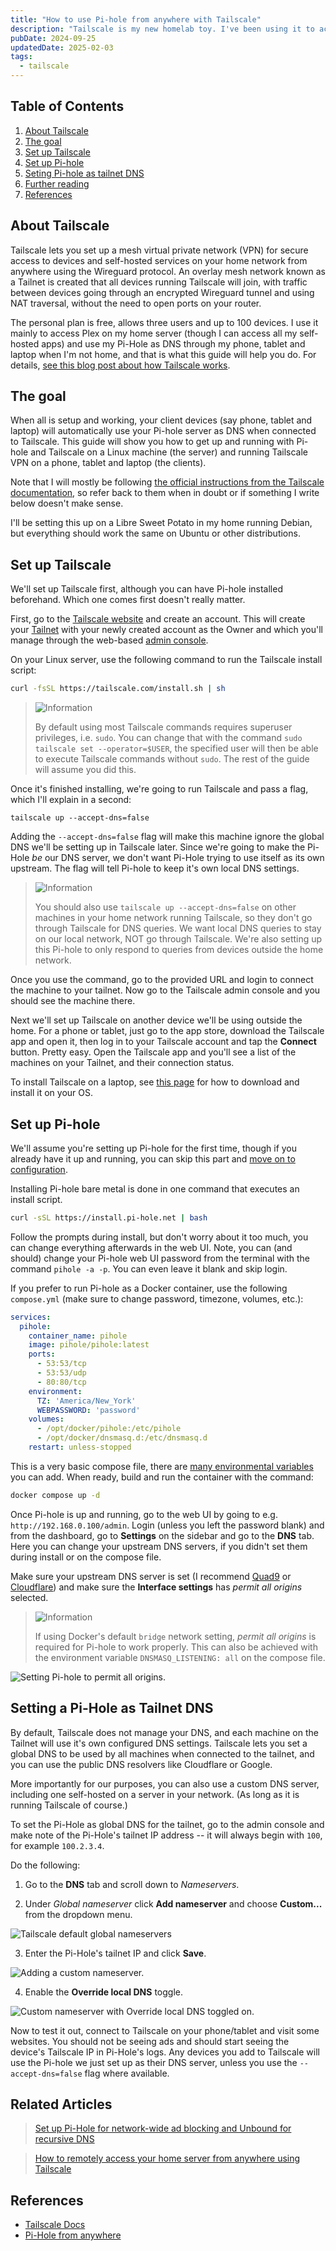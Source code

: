 ```yaml
---
title: "How to use Pi-hole from anywhere with Tailscale"
description: "Tailscale is my new homelab toy. I've been using it to access my media on the go, to connect to a VPS for sharing my Plex library with family, and now with on-the-go adblocking on my phone, tablet and laptop. Here's how. "
pubDate: 2024-09-25
updatedDate: 2025-02-03
tags:
  - tailscale
---
```


## Table of Contents

1. [About Tailscale](#about)
2. [The goal](#goal)
3. [Set up Tailscale](#tailscale)
4. [Set up Pi-hole](#pihole)
5. [Seting Pi-hole as tailnet DNS](#dns)
6. [Further reading](#more)
7. [References](#ref)

<div id='about'/>

## About Tailscale

Tailscale lets you set up a mesh virtual private network (VPN) for secure access to devices and self-hosted services on your home network from anywhere using the Wireguard protocol. An overlay mesh network known as a Tailnet is created that all devices running Tailscale will join, with traffic between devices going through an encrypted Wireguard tunnel and using NAT traversal, without the need to open ports on your router.

The personal plan is free, allows three users and up to 100 devices. I use it mainly to access Plex on my home server (though I can access all my self-hosted apps) and use my Pi-Hole as DNS through my phone, tablet and laptop when I'm not home, and that is what this guide will help you do. For details, <a href="https://tailscale.com/blog/how-tailscale-works" target="_blank">see this blog post about how Tailscale works</a>.

<div id='goal'/>

## The goal

When all is setup and working, your client devices (say phone, tablet and laptop) will automatically use your Pi-hole server as DNS when connected to Tailscale. This guide will show you how to get up and running with Pi-hole and Tailscale on a Linux machine (the server) and running Tailscale VPN on a phone, tablet and laptop (the clients).

Note that I will mostly be following <a href="https://tailscale.com/kb/1114/pi-hole" target="_blank">the official instructions from the Tailscale documentation</a>, so refer back to them when in doubt or if something I write below doesn't make sense.

I'll be setting this up on a Libre Sweet Potato in my home running Debian, but everything should work the same on Ubuntu or other distributions.

<div id='tailscale'/>

## Set up Tailscale

We'll set up Tailscale first, although you can have Pi-hole installed beforehand. Which one comes first doesn't really matter.

First, go to the <a href="https://tailscale.com" target="_blank">Tailscale website</a> and create an account. This will create your <a href="https://tailscale.com/kb/1136/tailnet" target="_blank">Tailnet</a> with your newly created account as the Owner and which you'll manage through the web-based <a href="https://login.tailscale.com/admin" target="_blank">admin console</a>.

On your Linux server, use the following command to run the Tailscale install script:

```bash
curl -fsSL https://tailscale.com/install.sh | sh
```

> <img src="/assets/info.svg" class="info" loading="lazy" decoding="async" alt="Information">
>
> By default using most Tailscale commands requires superuser privileges, i.e. `sudo`. You can change that with the command `sudo tailscale set --operator=$USER`, the specified user will then be able to execute Tailscale commands without `sudo`. The rest of the guide will assume you did this.

Once it's finished installing, we're going to run Tailscale and pass a flag, which I'll explain in a second: 

```
tailscale up --accept-dns=false
```

Adding the `--accept-dns=false` flag will make this machine ignore the global DNS we'll be setting up in Tailscale later. Since we're going to make the Pi-Hole _be_ our DNS server, we don't want Pi-Hole trying to use itself as its own upstream. The flag will tell Pi-hole to keep it's own local DNS settings.

> <img src="/assets/info.svg" class="info" loading="lazy" decoding="async" alt="Information">
>
> You should also use `tailscale up --accept-dns=false` on other machines in your home network running Tailscale, so they don't go through Tailscale for DNS queries. We want local DNS queries to stay on our local network, NOT go through Tailscale. We're also setting up this Pi-hole to only respond to queries from devices outside the home network.

Once you use the command, go to the provided URL and login to connect the machine to your tailnet. Now go to the Tailscale admin console and you should see the machine there.

Next we'll set up Tailscale on another device we'll be using outside the home. For a phone or tablet, just go to the app store, download the Tailscale app and open it, then log in to your Tailscale account and tap the **Connect** button. Pretty easy. Open the Tailscale app and you'll see a list of the machines on your Tailnet, and their connection status.

To install Tailscale on a laptop, see <a href="https://tailscale.com/download" target="_blank">this page</a> for how to download and install it on your OS.

<div id='pihole'/>

## Set up Pi-hole

We'll assume you're setting up Pi-hole for the first time, though if you already have it up and running, you can skip this part and <a href="#config">move on to configuration</a>.

Installing Pi-hole bare metal is done in one command that executes an install script.

```bash
curl -sSL https://install.pi-hole.net | bash
```

Follow the prompts during install, but don't worry about it too much, you can change everything afterwards in the web UI. Note, you can (and should) change your Pi-hole web UI password from the terminal with the command `pihole -a -p`. You can even leave it blank and skip login.

If you prefer to run Pi-hole as a Docker container, use the following `compose.yml` (make sure to change password, timezone, volumes, etc.):

```yaml
services:
  pihole:
    container_name: pihole
    image: pihole/pihole:latest
    ports:
      - 53:53/tcp
      - 53:53/udp
      - 80:80/tcp
    environment:
      TZ: 'America/New_York'
      WEBPASSWORD: 'password'
    volumes:
      - /opt/docker/pihole:/etc/pihole
      - /opt/docker/dnsmasq.d:/etc/dnsmasq.d
    restart: unless-stopped
```

This is a very basic compose file, there are <a href="https://github.com/pi-hole/docker-pi-hole?tab=readme-ov-file#environment-variables" target="_blank">many environmental variables</a> you can add. When ready, build and run the container with the command:

```bash
docker compose up -d
```

<div id='config'/>

Once Pi-hole is up and running, go to the web UI by going to e.g. `http://192.168.0.100/admin`. Login (unless you left the password blank) and from the dashboard, go to **Settings** on the sidebar and go to the **DNS** tab. Here you can change your upstream DNS servers, if you didn't set them during install or on the compose file.

Make sure your upstream DNS server is set (I recommend <a href="https://quad9.net" target="_blank">Quad9</a> or <a href="https://one.one.one.one" target="_blank">Cloudflare</a>) and make sure the **Interface settings** has _permit all origins_ selected.

> <img src="/assets/info.svg" class="info" loading="lazy" decoding="async" alt="Information">
>
> If using Docker's default `bridge` network setting, _permit all origins_ is required for Pi-hole to work properly. This can also be achieved with the environment variable `DNSMASQ_LISTENING: all` on the compose file.

![Setting Pi-hole to permit all origins.](../../img/blog/pihole-tailscale-interface.png 'Setting Pi-hole to permit all origins')

<div id='dns'/>

## Setting a Pi-Hole as Tailnet DNS

By default, Tailscale does not manage your DNS, and each machine on the Tailnet will use it's own configured DNS settings. Tailscale lets you set a global DNS to be used by all machines when connected to the tailnet, and you can use the public DNS resolvers like Cloudflare or Google.

More importantly for our purposes, you can also use a custom DNS server, including one self-hosted on a server in your network. (As long as it is running Tailscale of course.)

To set the Pi-Hole as global DNS for the tailnet, go to the admin console and make note of the Pi-Hole's tailnet IP address -- it will always begin with `100`, for example `100.2.3.4`. 

Do the following:

1. Go to the **DNS** tab and scroll down to _Nameservers_.

2. Under _Global nameserver_ click **Add nameserver** and choose **Custom...** from the dropdown menu.

![Tailscale default global nameservers](../../img/blog/tailscale-dns1.png 'Tailscale default global nameservers')

3. Enter the Pi-Hole's tailnet IP and click **Save**.

![Adding a custom nameserver.](../../img/blog/tailscale-dns2.png 'Adding a custom nameserver')

4. Enable the **Override local DNS** toggle.

![Custom nameserver with Override local DNS toggled on.](../../img/blog/tailscale-dns3.png 'Custom nameserver with Override local DNS toggled on')

Now to test it out, connect to Tailscale on your phone/tablet and visit some websites. You should not be seeing ads and should start seeing the device's Tailscale IP in Pi-Hole's logs. Any devices you add to Tailscale will use the Pi-hole we just set up as their DNS server, unless you use the `--accept-dns=false` flag where available.

## Related Articles

> [Set up Pi-Hole for network-wide ad blocking and Unbound for recursive DNS](/blog/set-up-pihole-on-linux/)

> [How to remotely access your home server from anywhere using Tailscale](/blog/tailscale/)

<div id='ref'/>

## References

- <a href="https://tailscale.com/kb" target="_blank">Tailscale Docs</a>
- <a href="https://tailscale.com/kb/1114/pi-hole" target="_blank">Pi-Hole from anywhere</a>
